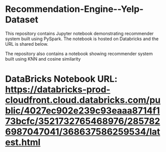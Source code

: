 # Recommendation-Engine--Yelp-Dataset

This repository contains Jupyter notebook demonstrating recommender system built using PySpark. The notebook is hosted on Databricks and the URL is shared below.

The repository also contains a notebook showing recommender system built using KNN and cosine similarity 

# DataBricks Notebook URL: https://databricks-prod-cloudfront.cloud.databricks.com/public/4027ec902e239c93eaaa8714f173bcfc/3521732765468976/2857826987047041/368637586259534/latest.html
